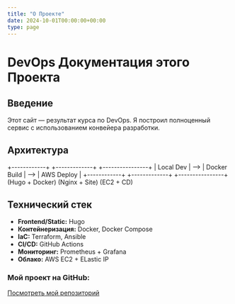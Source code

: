 ```yaml
---
title: "О Проекте"
date: 2024-10-01T00:00:00+00:00
type: page
---
```


# DevOps Документация этого Проекта

## Введение
Этот сайт — результат курса по DevOps. Я построил полноценный сервис с использованием конвейера разработки.

## Архитектура

+------------+ +-------------+ +----------------+
| Local Dev | --> | Docker Build | --> | AWS Deploy |
+------------+ +-------------+ +----------------+
(Hugo + Docker) (Nginx + Site) (EC2 + CD)


## Технический стек
- **Frontend/Static:** Hugo
- **Контейнеризация:** Docker, Docker Compose
- **IaC:** Terraform, Ansible
- **CI/CD:** GitHub Actions
- **Мониторинг:** Prometheus + Grafana
- **Облако:** AWS EC2 + ELastic IP


### Мой проект на GitHub:
<i class="fab fa-github"></i> [Посмотреть мой репозиторий](https://github.com/zhenyapetko?tab=repositories)